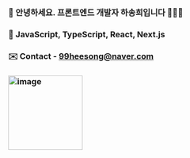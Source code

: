 ### 🌹 안녕하세요. 프론트엔드 개발자 하송희입니다 👩🏻‍💻
### 💛 JavaScript, TypeScript, React, Next.js
### ✉️ Contact - 99heesong@naver.com
### <a href="https://velog.io/@99heesong"><img width="150" alt="image" src="https://github.com/user-attachments/assets/886d460c-e13b-4219-81dd-910c0b6de9a2"></a>
